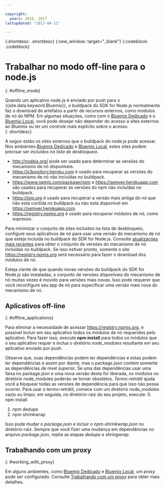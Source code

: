 ```yaml
---

copyright:
  years: 2016, 2017
lastupdated: "2017-04-11"

---
```


{:shortdesc: .shortdesc}
{:new_window: target="_blank"}
{:codeblock: .codeblock}


# Trabalhar no modo off-line para o node.js
{: #offline_mode}

Quando um aplicativo node.js é enviado por push para o {{site.data.keyword.Bluemix}}, o buildpack do SDK for Node.js
normalmente faz o download de artefatos a partir de recursos externos, como módulos de nó do NPM.  Em algumas
situações, como com o [Bluemix Dedicado](/docs/dedicated/index.html#dedicated) e o
[Bluemix Local](/docs/local/index.html#local), você pode desejar não depender do
acesso a sites externos ao Bluemix ou ter um controle mais explícito sobre o acesso.  
{: shortdesc}

A seguir estão os sites externos que o buildpack do node.js pode acessar.  Nos ambientes [Bluemix Dedicado](/docs/dedicated/index.html#dedicated) e
[Bluemix Local](/docs/local/index.html#local), estes sites podem precisar ser *incluídos na lista de desbloqueio*.

* http://nodejs.org/ pode ser usado para determinar as versões do mecanismo de nó disponíveis.
* https://s3pository.heroku.com é usado para recuperar as versões do mecanismo de nó não incluídas no buildpack.
*  https://www.npmjs.com/package/npm e https://semver.herokuapp.com são usados para recuperar as versões do npm não incluídas no buildpack.
* https://iojs.org é usado para recuperar a versão mais antiga do nó que não está contida no buildpack ou não está disponível em https://semver.herokuapp.com.
* https://registry.npmjs.org é usado para recuperar módulos de nó, como expresso.

Para minimizar o conjunto de sites incluídos na lista de desbloqueio, configure seus aplicativos de nó para usar uma versão do mecanismo de nó que esteja incluída no buildpack do SDK for Node.js.  Consulte [atualizações mais recentes](./updates.html) para obter o conjunto de versões do mecanismo de nó incluídas no buildpack.  Se isso estiver pronto, somente o site https://registry.npmjs.org será necessário para fazer o download dos módulos de nó.

Esteja ciente de que quando novas versões do buildpack do SDK for Node.js são instaladas, o conjunto de versões disponíveis do mecanismo de nó muitas vezes
é movido para versões mais novas.  Isso pode requerer que você reconfigure seu app de nó para especificar uma versão mais nova do mecanismo de nó.


## Aplicativos off-line
{: #offline_applications}

Para eliminar a necessidade de acessar https://registry.npmjs.org, é possível incluir em seu aplicativo todos os módulos de nó requeridos pelo aplicativo.  Para fazer isso, execute **npm install** para todos os módulos que o seu aplicativo requer e inclua o diretório *node_modules* resultante em seu aplicativo enviado por push.

Observe que, suas dependências podem ter dependências e estas podem ter dependências e assim por diante, mas o package.json
contém somente as dependências de nível superior. Se uma das dependências usar uma faixa no package.json e uma nova versão desta for liberada, os módulos no diretório node_modules poderão se tornar obsoletos. *Termo-retrátil* ajuda você a bloquear todas as versões de dependência para que isso não possa ocorrer.  Para usar o termo-retrátil, comece com um diretório node_modules vazio ou limpo; em seguida, no diretório-raiz do seu projeto, execute:
0. npm install
1. npm dedupe
2. npm shrinkwrap

Isso pode mudar o *package.json* e incluir o *npm-shrinkwrap.json* no diretório-raiz.
Sempre que você fizer uma mudança em dependências no arquivo *package.json*, repita as etapas *dedupe* e *shringwrap*.

## Trabalhando com um proxy
{: #working_with_proxy}

Em alguns ambientes, como [Bluemix Dedicado](/docs/dedicated/index.html#dedicated) e
[Bluemix Local](/docs/local/index.html#local), um proxy pode ser configurado. Consulte
[Trabalhando com um proxy](/docs/manageapps/workingWithProxy.html) para obter mais detalhes.
